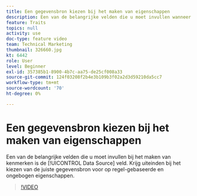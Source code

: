 ```yaml
---
title: Een gegevensbron kiezen bij het maken van eigenschappen
description: Een van de belangrijke velden die u moet invullen wanneer u eigenschappen maakt, is het veld Gegevensbron. Krijg uiteinden bij het kiezen van de juiste gegevensbron voor op regel-gebaseerde en ongebogen eigenschappen.
feature: Traits
topics: null
activity: use
doc-type: feature video
team: Technical Marketing
thumbnail: 326660.jpg
kt: 6442
role: User
level: Beginner
exl-id: 357385b1-8900-4b7c-aa75-de25cf008a33
source-git-commit: 124f03208f2b4e3b109b3f02a2d3d59210da5cc7
workflow-type: tm+mt
source-wordcount: '70'
ht-degree: 0%

---
```


# Een gegevensbron kiezen bij het maken van eigenschappen

Een van de belangrijke velden die u moet invullen bij het maken van kenmerken is de [!UICONTROL Data Source] veld. Krijg uiteinden bij het kiezen van de juiste gegevensbron voor op regel-gebaseerde en ongebogen eigenschappen.

>[!VIDEO](https://video.tv.adobe.com/v/326660/?quality=12&learn=on)
